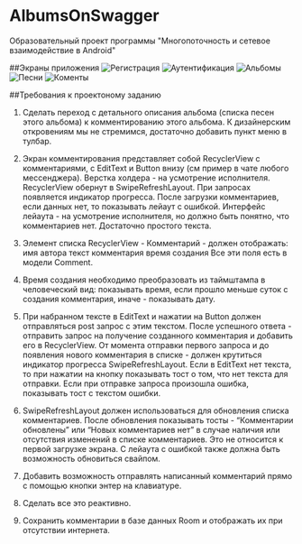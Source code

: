 # AlbumsOnSwagger
Образовательный проект программы "Многопоточность и сетевое взаимодействие в Android"

##Экраны приложения
![Регистрация](https://drive.google.com/file/d/1-sADXIz6emG39XJubrVMK8Qb8TCrmG9A/view?usp=sharing)
![Аутентификация](https://drive.google.com/file/d/1tu0IcHZyhbdsbQmHN2qPOVYkLSHkf9IP/view?usp=sharing)
![Альбомы](https://drive.google.com/file/d/10CWk8v8FBMcLPJTyBIFKH6Pud0eOxMQA/view?usp=sharing)
![Песни](https://drive.google.com/file/d/1TYOKcMgZfLqaIkrtvpljA7krakJkoesv/view?usp=sharing)
![Коменты](https://drive.google.com/file/d/1ZZ_GDJvf1vqFx9vTtY59gS3bTAaXVQBx/view?usp=sharing)

##Требования к проектоному заданию
1. Сделать переход с детального описания альбома (списка песен этого альбома) к комментированию 
этого альбома. К дизайнерским откровениям мы не стремимся, достаточно добавить пункт меню в тулбар.

2. Экран комментирования представляет собой RecyclerView с комментариями, с EditText и Button внизу (см пример в чате любого мессенджера).
    Верстка холдера - на усмотрение исполнителя.
    RecyclerView обернут в SwipeRefreshLayout.
    При запросах появляется индикатор прогресса.
    После загрузки комментариев, если данных нет, то показывать лейаут с ошибкой.
    Интерфейс лейаута - на усмотрение исполнителя, но должно быть понятно, что комментариев нет.
    Достаточно простого текста.

3. Элемент списка RecyclerView - Комментарий - должен отображать:
    имя автора
    текст комментария
    время создания
    Все эти поля есть в модели Comment.

4. Время создания необходимо преобразовать из таймштампа в человеческий вид: показывать время,
 если прошло меньше суток с создания комментария, иначе - показывать дату.

5. При набранном тексте в EditText и нажатии на Button должен отправляться post запрос с этим текстом.
 После успешного ответа - отправить запрос на получение созданного комментария и добавить его в RecyclerView.
 От момента отправки первого запроса и до появления нового комментария в списке - должен крутиться
 индикатор прогресса SwipeRefreshLayout.
 Если в EditText нет текста, то при нажатии на кнопку показывать тост о том, что нет текста для отправки.
 Если при отправке запроса произошла ошибка, показывать тост с текстом ошибки.

6. SwipeRefreshLayout должен использоваться для обновления списка комментариев.
 После обновления показывать тосты - “Комментарии обновлены” или “Новых комментариев нет”
 в случае наличия или отсутствия изменений в списке комментариев. Это не относится к первой загрузке экрана.
 С лейаута с ошибкой также должна быть возможность обновиться свайпом.

7. Добавить возможность отправлять написанный комментарий прямо с помощью кнопки энтер на клавиатуре.

8. Сделать все это реактивно.

9. Сохранить комментарии в базе данных Room и отображать их при отсутствии интернета.